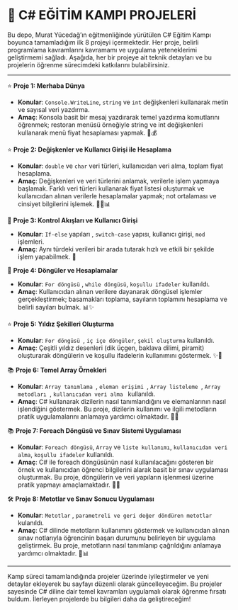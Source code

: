 # 🚀 C# EĞİTİM KAMPI PROJELERİ

Bu depo, Murat Yücedağ’ın eğitmenliğinde yürütülen C# Eğitim Kampı boyunca tamamladığım ilk 8 projeyi içermektedir. Her proje, belirli programlama kavramlarını kavramamı ve uygulama yeteneklerimi geliştirmemi sağladı. Aşağıda, her bir projeye ait teknik detayları ve bu projelerin öğrenme sürecimdeki katkılarını bulabilirsiniz.

---

⭐ **Proje 1: Merhaba Dünya**
   - **Konular**: `Console.WriteLine`, `string` ve `int` değişkenleri kullanarak metin ve sayısal veri yazdırma.
   - **Amaç**: Konsola basit bir mesaj yazdırarak temel yazdırma komutlarını öğrenmek; restoran menüsü örneğiyle string ve int değişkenleri kullanarak menü fiyat hesaplaması yapmak. 🍔💰

⭐ **Proje 2: Değişkenler ve Kullanıcı Girişi ile Hesaplama**
   - **Konular**: `double` ve `char` veri türleri, kullanıcıdan veri alma, toplam fiyat hesaplama.
   - **Amaç**: Değişkenleri ve veri türlerini anlamak, verilerle işlem yapmaya başlamak. Farklı veri türleri kullanarak fiyat listesi oluşturmak ve kullanıcıdan alınan verilerle hesaplamalar yapmak; not ortalaması ve cinsiyet bilgilerini işlemek. 🍏💵📊

🔐 **Proje 3: Kontrol Akışları ve Kullanıcı Girişi**
   - **Konular**: `If-else` yapıları , `switch-case` yapısı, kullanıcı girişi, `mod `işlemleri.
   - **Amaç**: Aynı türdeki verileri bir arada tutarak hızlı ve etkili bir şekilde işlem yapabilmek. 🧩

🔄 **Proje 4: Döngüler ve Hesaplamalar**
   - **Konular**: `For döngüsü` , `while döngüsü`, `koşullu ifadeler` kullanıldı.
   - **Amaç**: Kullanıcıdan alınan verilere dayanarak döngüsel işlemler gerçekleştirmek; basamakları toplama, sayıların toplamını hesaplama ve belirli sayıları bulmak. 📊✨

⭐  **Proje 5: Yıldız Şekilleri Oluşturma**
   - **Konular**: `For döngüsü `, `iç içe döngüler`, `şekil oluşturma` kullanıldı.
   - **Amaç**: Çeşitli yıldız desenleri (dik üçgen, baklava dilimi, piramit) oluşturarak döngülerin ve koşullu ifadelerin kullanımını göstermek. ✨🌟

📚 **Proje 6: Temel Array Örnekleri**
   - **Konular**:  `Array tanımlama `, `eleman erişimi `, `Array listeleme `, `Array metodları `, `kullanıcıdan veri alma ` kullanıldı.
   - **Amaç**: C# kullanarak dizilerin nasıl tanımlandığını ve elemanlarının nasıl işlendiğini göstermek. Bu proje, dizilerin kullanımı ve ilgili metodların pratik uygulamalarını anlamaya yardımcı olmaktadır. 🎉✨

📚 **Proje 7: Foreach Döngüsü ve Sınav Sistemi Uygulaması**
   - **Konular**: `Foreach döngüsü`, `Array` ve `liste kullanımı`, `kullanıcıdan veri alma`, `koşullu ifadeler` kullanıldı.
   - **Amaç**: C# ile foreach döngüsünün nasıl kullanılacağını gösteren bir örnek ve kullanıcıdan öğrenci bilgilerini alarak basit bir sınav uygulaması oluşturmak. Bu proje, döngülerin ve veri yapıların işlenmesi üzerine pratik yapmayı amaçlamaktadır. 📝✨

🛠️ **Proje 8:  Metotlar ve Sınav Sonucu Uygulaması**
   - **Konular**: `Metotlar` , `parametreli ve geri değer döndüren metotlar` kulanıldı.
   - **Amaç**: C# dilinde metotların kullanımını göstermek ve kullanıcıdan alınan sınav notlarıyla öğrencinin başarı durumunu belirleyen bir uygulama geliştirmek. Bu proje, metotların nasıl tanımlanıp çağrıldığını anlamaya yardımcı olmaktadır. 🔧📊

---

Kamp süreci tamamlandığında projeler üzerinde iyileştirmeler ve yeni detaylar ekleyerek bu sayfayı düzenli olarak güncelleyeceğim.
Bu projeler sayesinde C# diline dair temel kavramları uygulamalı olarak öğrenme fırsatı buldum. İlerleyen projelerde bu bilgileri daha da geliştireceğim!
